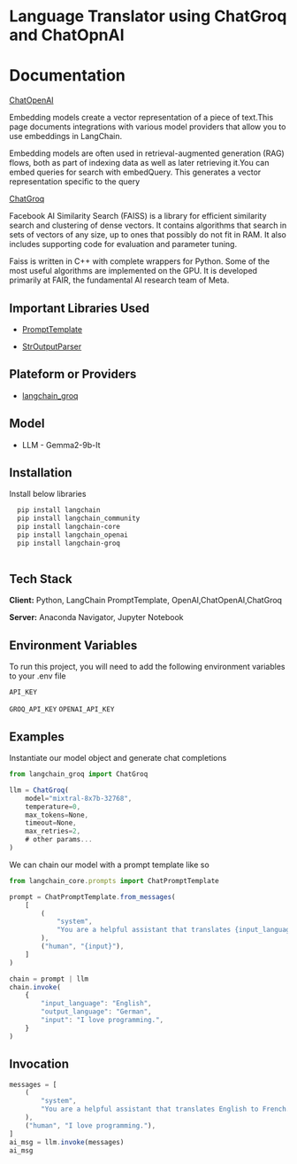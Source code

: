
# Language Translator using ChatGroq and ChatOpnAI





# Documentation 

[ChatOpenAI](https://js.langchain.com/v0.2/docs/integrations/text_embedding/)

Embedding models create a vector representation of a piece of text.This page documents integrations with various model providers that allow you to use embeddings in LangChain.

Embedding models are often used in retrieval-augmented generation (RAG) flows, both as part of indexing data as well as later retrieving it.You can embed queries for search with embedQuery. This generates a vector representation specific to the query

[ChatGroq](https://python.langchain.com/docs/integrations/vectorstores/faiss/)

Facebook AI Similarity Search (FAISS) is a library for efficient similarity search and clustering of dense vectors. It contains algorithms that search in sets of vectors of any size, up to ones that possibly do not fit in RAM. It also includes supporting code for evaluation and parameter tuning.

Faiss is written in C++ with complete wrappers for Python. Some of the most useful algorithms are implemented on the GPU. It is developed primarily at FAIR, the fundamental AI research team of Meta.












 








## Important Libraries Used


 - [PromptTemplate](https://python.langchain.com/v0.1/docs/modules/model_io/prompts/quick_start/)


- [StrOutputParser](https://python.langchain.com/api_reference/core/output_parsers/langchain_core.output_parsers.string.StrOutputParser.html)








## Plateform or Providers

 - [langchain_groq](https://python.langchain.com/docs/integrations/chat/groq/)


## Model

 - LLM - Gemma2-9b-It


## Installation

Install below libraries

```bash
  pip install langchain
  pip install langchain_community
  pip install langchain-core
  pip install langchain_openai
  pip install langchain-groq
 


```
    
## Tech Stack

**Client:** Python, LangChain PromptTemplate, OpenAI,ChatOpenAI,ChatGroq

**Server:** Anaconda Navigator, Jupyter Notebook


## Environment Variables

To run this project, you will need to add the following environment variables to your .env file

`API_KEY`

`GROQ_API_KEY`
`OPENAI_API_KEY`



## Examples

Instantiate our model object and generate chat completions

```javascript
from langchain_groq import ChatGroq

llm = ChatGroq(
    model="mixtral-8x7b-32768",
    temperature=0,
    max_tokens=None,
    timeout=None,
    max_retries=2,
    # other params...
)
```

We can chain our model with a prompt template like so 
```javascript
from langchain_core.prompts import ChatPromptTemplate

prompt = ChatPromptTemplate.from_messages(
    [
        (
            "system",
            "You are a helpful assistant that translates {input_language} to {output_language}.",
        ),
        ("human", "{input}"),
    ]
)

chain = prompt | llm
chain.invoke(
    {
        "input_language": "English",
        "output_language": "German",
        "input": "I love programming.",
    }
)
```

## Invocation

```javascript
messages = [
    (
        "system",
        "You are a helpful assistant that translates English to French. Translate the user sentence.",
    ),
    ("human", "I love programming."),
]
ai_msg = llm.invoke(messages)
ai_msg
```
